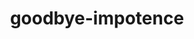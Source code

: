 ---
title: goodbye-impotence
link: https://github.com/zhaoyi3264/goodbye-impotence
desc: I record and visualize the weight I lift everyday in the repository to keep track of my progress.
skill: Pandas, Matplotlib
order: 3
---